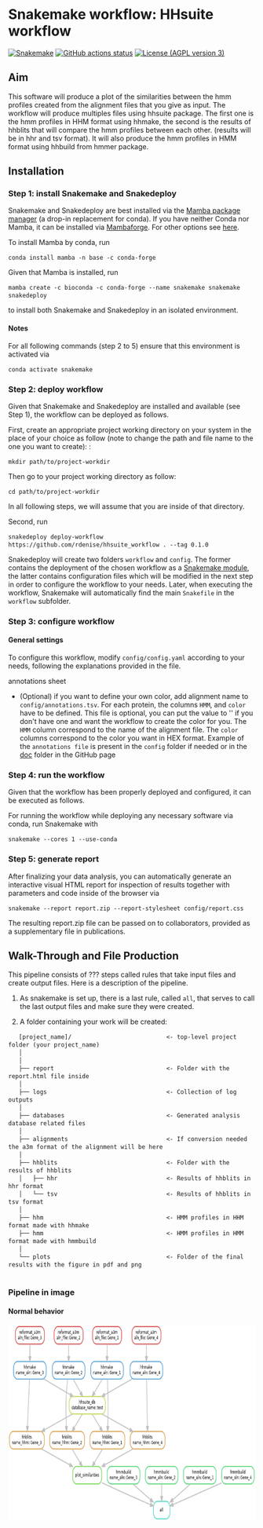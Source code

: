 # Snakemake workflow: HHsuite workflow

[![Snakemake](https://img.shields.io/badge/snakemake-≥6.14.0-brightgreen.svg)](https://snakemake.github.io)
[![GitHub actions status](https://github.com/rdenise/hhsuite_workflow/workflows/Tests/badge.svg?branch=main)](https://github.com/rdenise/hhsuite_workflow/actions?query=branch%3Amain+workflow%3ATests)
[![License (AGPL version 3)](https://img.shields.io/badge/license-GNU%20AGPL%20version%203-green.svg)](LICENSE)

## Aim

This software will produce a plot of the similarities between the hmm profiles created from the alignment files that you give as input. The workflow will produce multiples files using hhsuite package. The first one is the hmm profiles in HHM format using hhmake, the second is the results of hhblits that will compare the hmm profiles between each other. (results will be in hhr and tsv format). It will also produce the hmm profiles in HMM format using hhbuild from hmmer package.

## Installation

### Step 1: install Snakemake and Snakedeploy

Snakemake and Snakedeploy are best installed via the [Mamba package manager](https://github.com/mamba-org/mamba) (a drop-in replacement for conda). If you have neither Conda nor Mamba, it can be installed via [Mambaforge](https://github.com/conda-forge/miniforge#mambaforge). For other options see [here](https://github.com/mamba-org/mamba).

To install Mamba by conda, run

```shell
conda install mamba -n base -c conda-forge
```

Given that Mamba is installed, run 

```shell
mamba create -c bioconda -c conda-forge --name snakemake snakemake snakedeploy
```

to install both Snakemake and Snakedeploy in an isolated environment. 

#### Notes 

For all following commands (step 2 to 5) ensure that this environment is activated via 

```shell
conda activate snakemake
```

### Step 2: deploy workflow

 Given that Snakemake and Snakedeploy are installed and available (see Step 1), the workflow can be deployed as follows.

First, create an appropriate project working directory on your system in the place of your choice as follow (note to change the path and file name to the one you want to create): : 

```shell
mkdir path/to/project-workdir
```

Then go to your project working directory as follow:

```shell
cd path/to/project-workdir
```

In all following steps, we will assume that you are inside of that directory.

Second, run 

```shell
snakedeploy deploy-workflow https://github.com/rdenise/hhsuite_workflow . --tag 0.1.0
```

Snakedeploy will create two folders `workflow` and `config`. The former contains the deployment of the chosen workflow as a [Snakemake module](https://snakemake.readthedocs.io/en/stable/snakefiles/deployment.html#using-and-combining-pre-exising-workflows), the latter contains configuration files which will be modified in the next step in order to configure the workflow to your needs. Later, when executing the workflow, Snakemake will automatically find the main `Snakefile` in the `workflow` subfolder.

### Step 3: configure workflow

#### General settings

To configure this workflow, modify `config/config.yaml` according to your needs, following the explanations provided in the file.  

annotations sheet
- (Optional) if you want to define your own color, add alignment name to `config/annotations.tsv`. For each protein, the columns `HMM`, and `color` have to be defined. This file is optional, you can put the value to '' if you don't have one and want the workflow to create the color for you. The `HMM` column correspond to the name of the alignment file. The `color` columns correspond to the color you want in HEX format. Example of the `annotations file` is present in the `config` folder if needed or in the [doc](https://github.com/vdclab/sORTholog/blob/main/doc/dummy_annotations.tsv) folder in the GitHub page

### Step 4: run the workflow

Given that the workflow has been properly deployed and configured, it can be executed as follows.

For running the workflow while deploying any necessary software via conda, run Snakemake with 

```shell
snakemake --cores 1 --use-conda 
```

### Step 5: generate report

After finalizing your data analysis, you can automatically generate an interactive visual HTML report for inspection of results together with parameters and code inside of the browser via 

```shell
snakemake --report report.zip --report-stylesheet config/report.css
```
The resulting report.zip file can be passed on to collaborators, provided as a supplementary file in publications.


## Walk-Through and File Production

This pipeline consists of ??? steps called rules that take input files and create output files. Here is a description of the pipeline.

1. As snakemake is set up, there is a last rule, called `all`, that serves to call the last output files and make sure they were created.

2. A folder containing your work will be created:

```
   [project_name]/                           <- top-level project folder (your project_name)
   │
   │
   ├── report                                <- Folder with the report.html file inside    
   │
   ├── logs                                  <- Collection of log outputs
   │
   ├── databases                             <- Generated analysis database related files
   │    
   ├── alignments                            <- If conversion needed the a3m format of the alignment will be here
   │
   ├── hhblits                               <- Folder with the results of hhblits
   │   ├── hhr                               <- Results of hhblits in hhr format
   │   └── tsv                               <- Results of hhblits in tsv format
   │
   ├── hhm                                   <- HMM profiles in HHM format made with hhmake
   ├── hmm                                   <- HMM profiles in HMM format made with hmmbuild
   │
   └── plots                                 <- Folder of the final results with the figure in pdf and png 


```

### Pipeline in image 

#### Normal behavior

<p align="center">
  <img src="doc/dummy_dag.png?raw=true" height="400">
</p>

